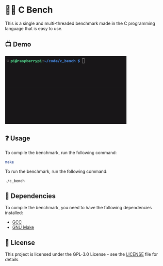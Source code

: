 # 🏃‍♂️ C Bench

This is a single and multi-threaded benchmark made in the C programming language that is easy to use.

## 📺 Demo
<img src="demo.gif" width="400px">

## ❓ Usage

To compile the benchmark, run the following command:

```bash
make
```

To run the benchmark, run the following command:

```bash
./c_bench
```

## 📜 Dependencies
To compile the benchmark, you need to have the following dependencies installed:

- [GCC](https://gcc.gnu.org/)
- [GNU Make](https://www.gnu.org/software/make/)

## 📝 License
This project is licensed under the GPL-3.0 License - see the [LICENSE](LICENCE) file for details
